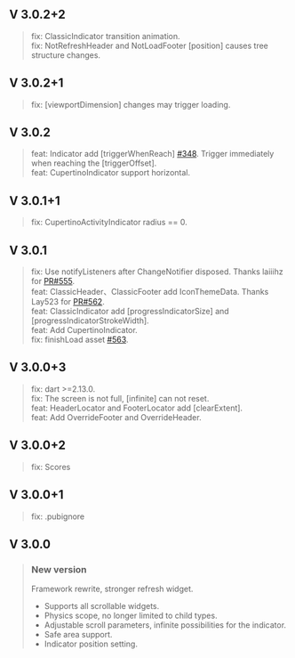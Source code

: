 ## V 3.0.2+2
> fix: ClassicIndicator transition animation.  
> fix: NotRefreshHeader and NotLoadFooter [position] causes tree structure changes.  

## V 3.0.2+1
> fix: [viewportDimension] changes may trigger loading.  

## V 3.0.2
> feat: Indicator add [triggerWhenReach] [#348](https://github.com/xuelongqy/flutter_easy_refresh/pull/348). Trigger immediately when reaching the [triggerOffset].  
> feat: CupertinoIndicator support horizontal.  

## V 3.0.1+1
> fix: CupertinoActivityIndicator radius == 0.  

## V 3.0.1
> fix: Use notifyListeners after ChangeNotifier disposed. Thanks laiiihz for [PR#555](https://github.com/xuelongqy/flutter_easy_refresh/pull/555).  
> feat: ClassicHeader、ClassicFooter add IconThemeData. Thanks Lay523 for [PR#562](https://github.com/xuelongqy/flutter_easy_refresh/pull/562).  
> feat: ClassicIndicator add [progressIndicatorSize] and [progressIndicatorStrokeWidth].  
> feat: Add CupertinoIndicator.  
> fix: finishLoad asset [#563](https://github.com/xuelongqy/flutter_easy_refresh/pull/563).

## V 3.0.0+3
> fix: dart >=2.13.0.  
> fix: The screen is not full, [infinite] can not reset.  
> feat: HeaderLocator and FooterLocator add [clearExtent].  
> feat: Add OverrideFooter and OverrideHeader.  

## V 3.0.0+2
> fix: Scores

## V 3.0.0+1
> fix: .pubignore

## V 3.0.0
> ### New version
> Framework rewrite, stronger refresh widget.  
> - Supports all scrollable widgets.  
> - Physics scope, no longer limited to child types.  
> - Adjustable scroll parameters, infinite possibilities for the indicator.  
> - Safe area support.  
> - Indicator position setting.  

